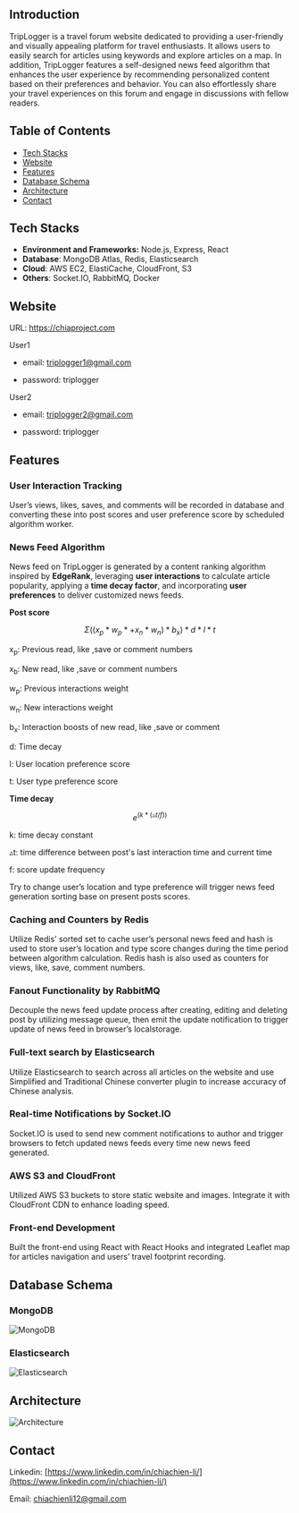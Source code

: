 ## Introduction

TripLogger is a travel forum website dedicated to providing a user-friendly and visually appealing platform for travel enthusiasts. It allows users to easily search for articles using keywords and explore articles on a map. In addition, TripLogger features a self-designed news feed algorithm that enhances the user experience by recommending personalized content based on their preferences and behavior. You can also effortlessly share your travel experiences on this forum and engage in discussions with fellow readers.

## Table of Contents

-   [Tech Stacks](#tech-stacks)
-   [Website](#website)
-   [Features](#features)
-   [Database Schema](#database-schema)
-   [Architecture](#architecture)
-   [Contact](#contact)

## Tech Stacks

-   **Environment and Frameworks:** Node.js, Express, React
-   **Database**: MongoDB Atlas, Redis, Elasticsearch
-   **Cloud**: AWS EC2, ElastiCache, CloudFront, S3
-   **Others**: Socket.IO, RabbitMQ, Docker

## Website

URL: https://chiaproject.com

User1

-   email: triplogger1@gmail.com

-   password: triplogger

User2

-   email: triplogger2@gmail.com

-   password: triplogger

## Features

### User Interaction Tracking

User’s views, likes, saves, and comments will be recorded in database and converting these into post scores and user preference score by scheduled algorithm worker.

### News Feed Algorithm

News feed on TripLogger is generated by a content ranking algorithm inspired by **EdgeRank**,
leveraging **user interactions** to calculate article popularity, applying a **time decay factor**, and
incorporating **user preferences** to deliver customized news feeds.

**Post score**

```math
Σ((x_p*w_p*+x_n*w_n)*b_x)*d*l*t
```

x<sub>p</sub>: Previous read, like ,save or comment numbers

x<sub>b</sub>: New read, like ,save or comment numbers

w<sub>p</sub>: Previous interactions weight

w<sub>n</sub>: New interactions weight

b<sub>x</sub>: Interaction boosts of new read, like ,save or comment

d: Time decay

l: User location preference score

t: User type preference score

**Time decay**

```math
e^(k*(▵t/f))
```

k: time decay constant

▵t: time difference between post's last interaction time and current time

f: score update frequency

Try to change user’s location and type preference will trigger news feed generation sorting base on present posts scores.

### Caching and Counters by Redis

Utilize Redis’ sorted set to cache user’s personal news feed and hash is used to store user’s location and type score changes during the time period between algorithm calculation. Redis hash is also used as counters for views, like, save, comment numbers.

### Fanout Functionality by RabbitMQ

Decouple the news feed update process after creating, editing and deleting post by utilizing message queue, then emit the update notification to trigger update of news feed in browser’s localstorage.

### Full-text search by Elasticsearch

Utilize Elasticsearch to search across all articles on the website and use Simplified and Traditional Chinese converter plugin to increase accuracy of Chinese analysis.

### Real-time Notifications by Socket.IO

Socket.IO is used to send new comment notifications to author and trigger browsers to fetch updated news feeds every time new news feed generated.

### AWS S3 and CloudFront

Utilized AWS S3 buckets to store static website and images. Integrate it with CloudFront CDN to enhance loading speed.

### Front-end Development

Built the front-end using React with React Hooks and integrated Leaflet map for articles navigation and users’ travel footprint recording.

## Database Schema

### MongoDB

![MongoDB](https://triplogger.s3.ap-northeast-1.amazonaws.com/readme/mongodb.png)

### Elasticsearch

![Elasticsearch](https://triplogger.s3.ap-northeast-1.amazonaws.com/readme/es.png)

## **Architecture**

![Architecture](https://triplogger.s3.ap-northeast-1.amazonaws.com/readme/architecture.png)

## Contact

Linkedin: [https://www.linkedin.com/in/chiachien-li/](https://www.linkedin.com/in/chiachien-li/)

Email: [chiachienli12@gmail.com](mailto:chiachienli12@gmail.com)
